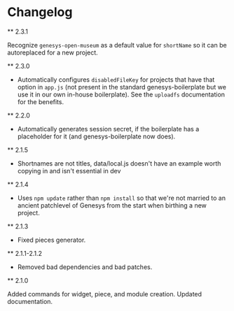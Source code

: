# Changelog

** 2.3.1

Recognize `genesys-open-museum` as a default value for `shortName` so it can be autoreplaced for a new project.

** 2.3.0

* Automatically configures `disabledFileKey` for projects that have that option in `app.js` (not present in the standard genesys-boilerplate but we use it in our own in-house boilerplate). See the `uploadfs` documentation for the benefits.

** 2.2.0

* Automatically generates session secret, if the boilerplate has a placeholder for it (and genesys-boilerplate now does).

** 2.1.5

* Shortnames are not titles, data/local.js doesn't have an example worth copying in and isn't essential in dev

** 2.1.4

* Uses `npm update` rather than `npm install` so that we're not married to an ancient patchlevel of Genesys from the start when birthing a new project.

** 2.1.3

* Fixed pieces generator.

** 2.1.1-2.1.2

* Removed bad dependencies and bad patches.

** 2.1.0

Added commands for widget, piece, and module creation. Updated documentation.

